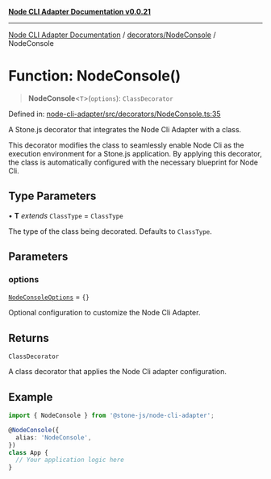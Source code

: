 [**Node CLI Adapter Documentation v0.0.21**](../../../README.md)

***

[Node CLI Adapter Documentation](../../../modules.md) / [decorators/NodeConsole](../README.md) / NodeConsole

# Function: NodeConsole()

> **NodeConsole**\<`T`\>(`options`): `ClassDecorator`

Defined in: [node-cli-adapter/src/decorators/NodeConsole.ts:35](https://github.com/stonemjs/node-cli-adapter/blob/8aa5733b805725e9383f05513594f3738beb3cb2/src/decorators/NodeConsole.ts#L35)

A Stone.js decorator that integrates the Node Cli Adapter with a class.

This decorator modifies the class to seamlessly enable Node Cli as the
execution environment for a Stone.js application. By applying this decorator,
the class is automatically configured with the necessary blueprint for Node Cli.

## Type Parameters

• **T** *extends* `ClassType` = `ClassType`

The type of the class being decorated. Defaults to `ClassType`.

## Parameters

### options

[`NodeConsoleOptions`](../interfaces/NodeConsoleOptions.md) = `{}`

Optional configuration to customize the Node Cli Adapter.

## Returns

`ClassDecorator`

A class decorator that applies the Node Cli adapter configuration.

## Example

```typescript
import { NodeConsole } from '@stone-js/node-cli-adapter';

@NodeConsole({
  alias: 'NodeConsole',
})
class App {
  // Your application logic here
}
```
